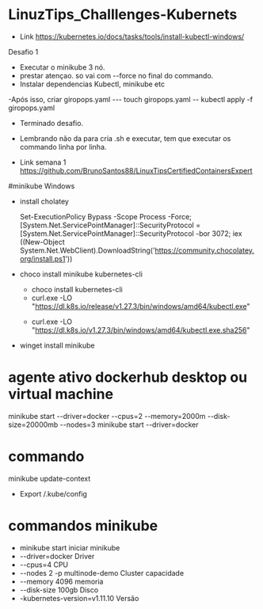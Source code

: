 # LinuzTips_Challlenges-Kubernets

- Link https://kubernetes.io/docs/tasks/tools/install-kubectl-windows/ </P>
  
Desafio 1
- Executar o minikube 3 nó.
- prestar atençao. so vai com  --force no final do commando.
- Instalar dependencias Kubectl, minikube etc

-Após isso, criar giropops.yaml --- touch giropops.yaml
 -- kubectl apply -f giropops.yaml
 
- Terminado desafio.

* Lembrando não da para cria .sh e executar, tem que executar os commando linha por linha.

* Link semana 1 https://github.com/BrunoSantos88/LinuxTipsCertifiedContainersExpert


#minikube Windows
- install cholatey </p>
Set-ExecutionPolicy Bypass -Scope Process -Force; [System.Net.ServicePointManager]::SecurityProtocol = [System.Net.ServicePointManager]::SecurityProtocol -bor 3072; iex ((New-Object System.Net.WebClient).DownloadString('https://community.chocolatey.org/install.ps1'))
  
- choco install minikube kubernetes-cli </p>
  - choco install kubernetes-cli
  - curl.exe -LO "https://dl.k8s.io/release/v1.27.3/bin/windows/amd64/kubectl.exe" </p>
  - curl.exe -LO "https://dl.k8s.io/v1.27.3/bin/windows/amd64/kubectl.exe.sha256" </p>
- winget install minikube

# agente ativo dockerhub desktop ou virtual machine
minikube start --driver=docker --cpus=2 --memory=2000m --disk-size=20000mb --nodes=3
minikube start --driver=docker

# commando
minikube update-context
- Export /.kube/config

# commandos minikube

-   minikube start                   iniciar minikube
- --driver=docker                    Driver
- --cpus=4                           CPU
- --nodes 2 -p multinode-demo        Cluster capacidade
- --memory 4096                      memoria
- --disk-size 100gb                  Disco
- -kubernetes-version=v1.11.10       Versão

